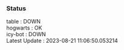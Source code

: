 ### Status


table : DOWN  
hogwarts : OK  
icy-bot : DOWN  
Latest Update : 2023-08-21 11:06:50.053214
